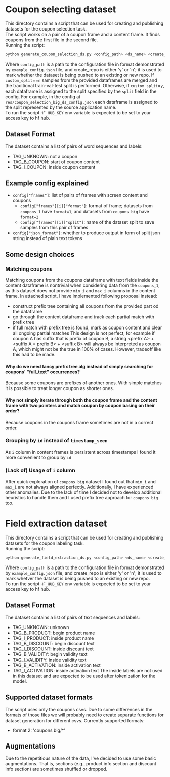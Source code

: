 # Coupon selecting dataset
This directory contains a script that can be used for creating and publishing datasets for the coupon selection task.<br/>
The script works on a pair of a coupon frame and a content frame. It finds coupons from the first file in the second file.<br/>
Running the script:<br/>
```bash
python generate_coupon_selection_ds.py <config_path> <ds_name> <create_repo> <custom_split>
```
Where `config_path` is a path to the configuration file in format demonstrated by `example_config.json` file, and
create_repo is either 'y' or 'n'; it is used to mark whether the dataset is being pushed to an existing or new repo. If `custom_split`==`n` samples from the provided dataframes are merged and the traditional train-val-test split is performed. Otherwise, if `custom_split`=`y`, each dataframe is assigned to the split specified by the `split` field in the config. For example, in the config at `res/coupon_selection_big_ds_config.json` each dataframe is assigned to the split represented by the source application name.<br/>
To run the script `HF_HUB_KEY` env variable is expected to be set to your access key to hf hub.
## Dataset Format
The dataset contains a list of pairs of word sequences and labels:
* TAG_UNKNOWN: not a coupon
* TAG_B_COUPON: start of coupon content
* TAG_I_COUPON: inside coupon content
## Example config explained
* `config["frames"]`: list of pairs of frames with screen content and coupons
  * `config["frames"][i]["format"]`: format of frame; datasets from `coupons_1` have `format=1`, and datasets from `coupons big` have `format=2`
  * `config["frames"][i]["split"]`: name of the dataset split to save samples from this pair of frames
* `config["json_format"]`: whether to produce output in form of split json string instead of plain text tokens
## Some design choices
### Matching coupons
Matching coupons from the coupons dataframe with text fields inside the content dataframe is nontrivial when considering data from the `coupons_1`, as this dataset does not provide `min_i` and `max_i` columns in the content frame. In attached script, I have implemented following proposal instead:
* construct prefix tree containing all coupons from the provided part od the dataframe
* go through the content dataframe and track each partial match with prefix tree
* if full match with prefix tree is found, mark as coupon content and clear all ongoing partial matches
This design is not perfect, for example if coupon A has suffix that is prefix of coupon B, a string \<prefix A\> + \<suffix A = prefix B\> + \<suffix B\> will always be interpreted as coupon A, which might not be the true in 100% of cases. However, tradeoff like this had to be made.
#### Why do we need fancy prefix tree alg instead of simply searching for coupons' "full_text" occurrences?
Because some coupons are prefixes of another ones. With simple matches it is possible to treat longer coupon as shorter ones.
#### Why not simply iterate through both the coupon frame and the content frame with two pointers and match coupon by coupon basing on their order?
Because coupons in the coupons frame sometimes are not in a correct order.
### Grouping by `id` instead of `timestamp_seen`
As `i` column in content frames is persistent across timestamps I found it more convenient to group by `id` 
### (Lack of) Usage of `i` column
After quick exploration of `coupons big` dataset I found out that `min_i` and `max_i` are not always aligned perfectly. Additionally, I have experienced other anomalies. Due to the lack of time I decided not to develop additional heuristics to handle them and I used prefix tree approach for `coupons big` too.

# Field extraction dataset
This directory contains a script that can be used for creating and publishing datasets for the coupon labeling task.<br/>
Running the script:<br/>
```bash
python generate_field_extraction_ds.py <config_path> <ds_name> <create_repo>
```
Where `config_path` is a path to the configuration file in format demonstrated by `example_config.json` file, and
create_repo is either 'y' or 'n'; it is used to mark whetver the dataset is being pushed to an existing or new repo. <br/>
To run the script `HF_HUB_KEY` env variable is expected to be set to your access key to hf hub.
## Dataset Format
The dataset contains a list of pairs of text sequences and labels:
* TAG_UNKNOWN: unknown
* TAG_B_PRODUCT: begin product name
* TAG_I_PRODUCT: inside product name
* TAG_B_DISCOUNT: begin discount text
* TAG_I_DISCOUNT: inside discount text
* TAG_B_VALIDITY: begin validity text
* TAG_I_VALIDITY: inside validity text
* TAG_B_ACTIVATION: inside activation text
* TAG_I_ACTIVATION: inside activation text
The inside labels are not used in this dataset and are expected to be used after tokenization for the model.
## Supported dataset formats
The script uses only the coupons csvs. Due to some differences in the formats of those files we will probably need to create separate functions for dataset generation for different csvs. Currently supported formats:
* format 2: 'coupons big/*'
## Augmentations
Due to the repetitious nature of the data, I've decided to use some basic augmentations. That is, sections (e.g., product info section and discount info section) are sometimes shuffled or dropped.
